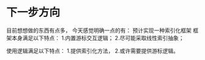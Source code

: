 # 下一步方向

目前想想做的东西有点多，
今天感觉明确一点的有：
预计实现一种索引化框架
框架本身满足以下特点：
1.内置游标交互逻辑；
2.尽可能采取线性索引抽象；

使用逻辑满足以下特点：
1.提供索引化方法，
2.或许需要提供游标逻辑。
